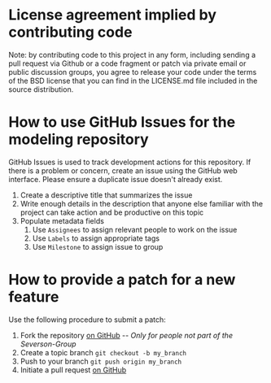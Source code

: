 # License agreement implied by contributing code

Note: by contributing code to this project in any form, including sending
a pull request via Github or a code fragment or patch via private email or
public discussion groups, you agree to release your code under the terms
of the BSD license that you can find in the LICENSE.md file included in 
the source distribution.

# How to use GitHub Issues for the modeling repository

GitHub Issues is used to track development actions for this repository.
If there is a problem or concern, create an issue using the GitHub web
interface. Please ensure a duplicate issue doesn't already exist.

1. Create a descriptive title that summarizes the issue
2. Write enough details in the description that anyone else familiar
   with the project can take action and be productive on this topic
3. Populate metadata fields
   1. Use `Assignees` to assign relevant people to work on the issue
   2. Use `Labels` to assign appropriate tags
   3. Use `Milestone` to assign issue to group

# How to provide a patch for a new feature

Use the following procedure to submit a patch:

1. Fork the repository [on GitHub](http://help.github.com/fork-a-repo/) -- _Only for people not part of the Severson-Group_
2. Create a topic branch `git checkout -b my_branch`
3. Push to your branch `git push origin my_branch`
4. Initiate a pull request [on GitHub](https://help.github.com/articles/creating-a-pull-request/)

